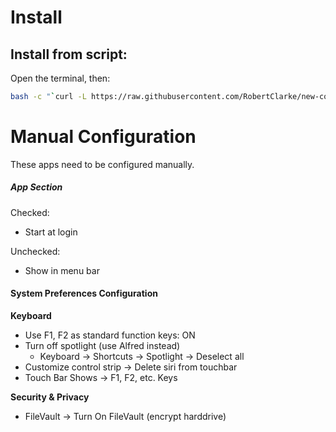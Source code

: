 # Install

## Install from script:

Open the terminal, then:

```sh
bash -c "`curl -L https://raw.githubusercontent.com/RobertClarke/new-computer/master/setup.sh`"
```

# Manual Configuration

These apps need to be configured manually.

##### App Section

Checked:

- Start at login

Unchecked:

- Show in menu bar

#### System Preferences Configuration

**Keyboard**

* Use F1, F2 as standard function keys: ON
* Turn off spotlight (use Alfred instead)
	* Keyboard -> Shortcuts -> Spotlight -> Deselect all
* Customize control strip -> Delete siri from touchbar
* Touch Bar Shows -> F1, F2, etc. Keys

**Security & Privacy**

* FileVault -> Turn On FileVault (encrypt harddrive)
